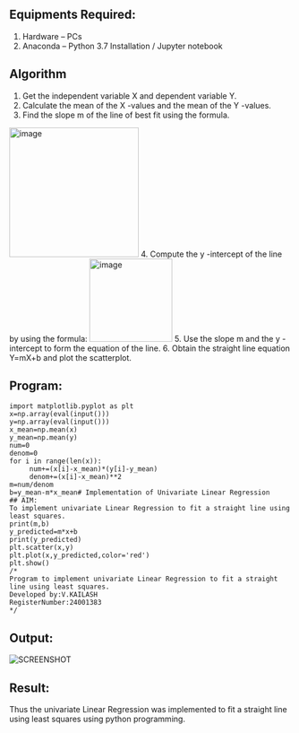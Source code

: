 

## Equipments Required:
1. Hardware – PCs
2. Anaconda – Python 3.7 Installation / Jupyter notebook

## Algorithm
1. Get the independent variable X and dependent variable Y.
2. Calculate the mean of the X -values and the mean of the Y -values.
3. Find the slope m of the line of best fit using the formula. 
<img width="231" alt="image" src="https://user-images.githubusercontent.com/93026020/192078527-b3b5ee3e-992f-46c4-865b-3b7ce4ac54ad.png">
4. Compute the y -intercept of the line by using the formula:
<img width="148" alt="image" src="https://user-images.githubusercontent.com/93026020/192078545-79d70b90-7e9d-4b85-9f8b-9d7548a4c5a4.png">
5. Use the slope m and the y -intercept to form the equation of the line.
6. Obtain the straight line equation Y=mX+b and plot the scatterplot.

## Program:
```import numpy as np
import matplotlib.pyplot as plt
x=np.array(eval(input()))
y=np.array(eval(input()))
x_mean=np.mean(x)
y_mean=np.mean(y)
num=0
denom=0
for i in range(len(x)):
     num+=(x[i]-x_mean)*(y[i]-y_mean)
     denom+=(x[i]-x_mean)**2
m=num/denom
b=y_mean-m*x_mean# Implementation of Univariate Linear Regression
## AIM:
To implement univariate Linear Regression to fit a straight line using least squares.
print(m,b)
y_predicted=m*x+b
print(y_predicted)
plt.scatter(x,y)
plt.plot(x,y_predicted,color='red')
plt.show()
/*
Program to implement univariate Linear Regression to fit a straight line using least squares.
Developed by:V.KAILASH 
RegisterNumber:24001383  
*/
```

## Output:
![SCREENSHOT](https://github.com/user-attachments/assets/a6d0cbc3-7960-481e-86b7-8f2edb261f65)



## Result:
Thus the univariate Linear Regression was implemented to fit a straight line using least squares using python programming.

